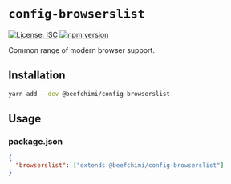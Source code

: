 # `config-browserslist`

[![License: ISC](https://img.shields.io/badge/License-ISC-blue.svg)](https://opensource.org/licenses/ISC) [![npm version](https://badge.fury.io/js/%beefchimi%config-browserslist.svg)](https://badge.fury.io/js/%beefchimi%config-browserslist.svg)

Common range of modern browser support.

## Installation

```bash
yarn add --dev @beefchimi/config-browserslist
```

## Usage

### package.json

```json
{
  "browserslist": ["extends @beefchimi/config-browserslist"]
}
```

